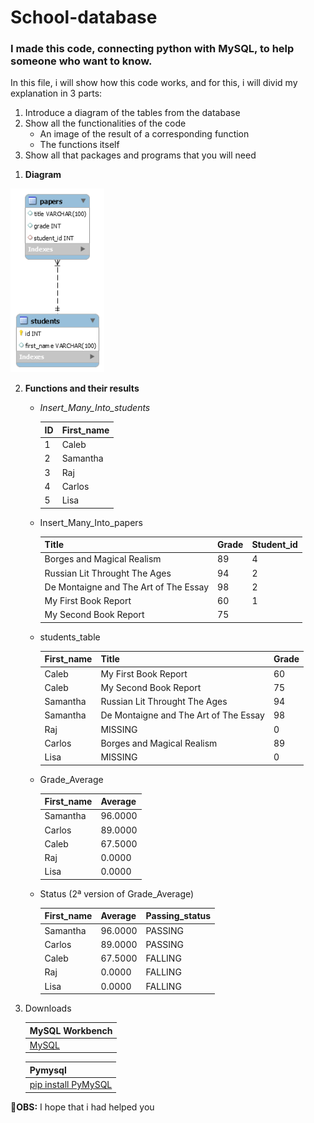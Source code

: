 # School-database
### I made this code, connecting python with MySQL, to help someone who want to know. 

In this file, i will show how this code works, and for this, i will divid my explanation in 3 parts:
1. Introduce a diagram of the tables from the database
2. Show all the functionalities of the code
   * An image of the result of a corresponding function
   * The functions itself
3. Show all that packages and programs that you will need


1) **Diagram**
<img src="school_database.png" width=150 border=blue>


2) **Functions and their results**
    * _Insert_Many_Into_students_
    
        ID| First_name
        --|-----------|
        1 |   Caleb   |
        2 |  Samantha |
        3 |    Raj    |
        4 |   Carlos  |
        5 |    Lisa   |
          
   * Insert_Many_Into_papers
   
        Title| Grade | Student_id|
        -----|-------|-----------|
        Borges and Magical Realism|89|4|
        Russian Lit Throught The Ages|94|2|
        De Montaigne and The Art of The Essay|98|2|
        My First Book Report|60|1|
        My Second Book Report|75||1|
        
    * students_table
    
        First_name| Title | Grade|
        -----|-------|-----------|
        Caleb|My First Book Report|60|
        Caleb|My Second Book Report|75|
        Samantha|Russian Lit Throught The Ages|94|
        Samantha|De Montaigne and The Art of The Essay|98|
        Raj|MISSING|0|
        Carlos|Borges and Magical Realism|89|
        Lisa|MISSING|0|
       
     * Grade_Average
      
        First_name|Average
        ----------|-------|
        Samantha |96.0000|
        Carlos |89.0000|
        Caleb |67.5000|
        Raj|0.0000|
        Lisa |0.0000|
        
     * Status (2ª version of Grade_Average)
        
        First_name|Average|Passing_status
        ----------|-------|-------------|
        Samantha |96.0000|PASSING|
        Carlos |89.0000|PASSING|
        Caleb |67.5000|FALLING|
        Raj|0.0000|FALLING|
        Lisa |0.0000|FALLING|
       
       
3) Downloads

    MySQL Workbench | 
    ------------ |
    [MySQL](https://dev.mysql.com/downloads/workbench/) | 
 
    Pymysql | 
    ------------ |
    [pip install PyMySQL](https://pypi.org/project/PyMySQL/) | 
     

:pushpin:**OBS:** I hope that i had helped you
